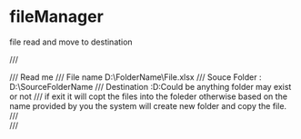 # fileManager
file read and move to destination



/// <summary>
    /// Read me
    /// File name D:\FolderName\File.xlsx
    /// Souce Folder :  D:\SourceFolderName
    /// Destination :D:Could be anything folder may exist or not
    /// if exit it will copt the files into the foleder otherwise based on the name provided by you the system will create new folder and copy the file.
    ///  
    /// </summary>
